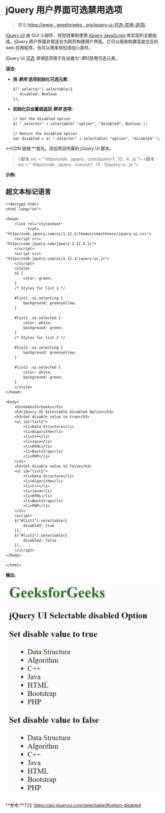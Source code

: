 # jQuery 用户界面可选禁用选项

> 原文:[https://www . geesforgeks . org/jquery-ui-可选-禁用-选项/](https://www.geeksforgeeks.org/jquery-ui-selectable-disabled-option/)

[jQuery UI](https://www.geeksforgeeks.org/jquery-ui-introduction/) 由 GUI 小部件、视觉效果和使用 [jQuery](https://www.geeksforgeeks.org/jquery-tutorials/) [JavaScript](https://www.geeksforgeeks.org/javascript-tutorial/) 库实现的主题组成。jQuery 用户界面非常适合为网页构建用户界面。它可以用来构建高度交互的 web 应用程序，也可以用来轻松添加小部件。

jQuery UI [可选](https://www.geeksforgeeks.org/jquery-selectable-and-accordion/) *禁用*选项用于在设置为“*真*时禁用可选元素。

**语法:**

*   **用** ***禁用*** **选项初始化可选元素:**

    ```
    $(".selector").selectable({
       disabled: Boolean
    });
    ```

*   **初始化后设置或返回** ***禁用*** **选项:**

    ```
    // Set the disabled option
    $( ".selector" ).selectable( "option", "disabled", Boolean );

    // Return the disabled option
    var disabled = $( ".selector" ).selectable( "option", "disabled" );
    ```

**CDN 链接:**首先，添加项目所需的 jQuery UI 脚本。

> <link rel="”stylesheet”" href="”https/code.jquery.com/ui/1.12.1/themes/smoothness/jquery-ui.css”">
> <脚本 src = " https/code . jquery . com/jquery-1 . 12 . 4 . js "></脚本>
> <脚本 src = " https/code . jquery . com/ui/1 . 12 . 1/jquery-ui . js "></脚本>

**示例:**

## 超文本标记语言

```
<!doctype html>
<html lang="en">

<head>
    <link rel="stylesheet" 
          href=
"https/code.jquery.com/ui/1.12.1/themes/smoothness/jquery-ui.css">
    <script src=
"https/code.jquery.com/jquery-1.12.4.js">
    </script>
    <script src=
"https/code.jquery.com/ui/1.12.1/jquery-ui.js">
    </script>
    <style>
    h1 {
        color: green;
    }
    /* Styles for list 1 */

    #list1 .ui-selecting {
        background: greenyellow;
    }

    #list1 .ui-selected {
        color: white;
        background: green;
    }
    /* Styles for list 2 */

    #list2 .ui-selecting {
        background: greenyellow;
    }

    #list2 .ui-selected {
        color: white;
        background: green;
    }
    </style>
</head>

<body>
    <h1>GeeksforGeeks</h1>
    <h3>jQuery UI Selectable disabled Option</h3>
    <h3>Set disable value to true</h3>
    <ul id="list1">
        <li>Data Structure</li>
        <li>Algorithm</li>
        <li>C++</li>
        <li>Java</li>
        <li>HTML</li>
        <li>Bootstrap</li>
        <li>PHP</li>
    </ul>
    <h3>Set disable value to false</h3>
    <ul id="list2">
        <li>Data Structure</li>
        <li>Algorithm</li>
        <li>C++</li>
        <li>Java</li>
        <li>HTML</li>
        <li>Bootstrap</li>
        <li>PHP</li>
    </ul>
    <script>
    $("#list1").selectable({
        disabled: true
    });
    $("#list2").selectable({
        disabled: false
    });
    </script>
</body>

</html>
```

**输出:**

![](img/6e671fdca50c68e01646e863415baf5a.png)

**参考:**T2】https://api.jqueryui.com/selectable/#option-disabled